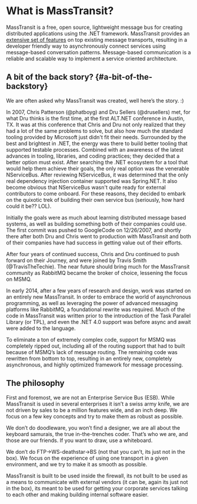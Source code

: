 # What is MassTransit?

MassTransit is a free, open source, lightweight message bus for creating distributed applications using the .NET framework. MassTransit provides an [extensive set of features](http://docs.masstransit-project.com/en/latest/overview/valueadd.html) on top existing message transports, resulting in a developer friendly way to asynchronously connect services using message-based conversation patterns. Message-based communication is a reliable and scalable way to implement a service oriented architecture.

## A bit of the back story? {#a-bit-of-the-backstory}

We are often asked why MassTransit was created, well here’s the story. :\)

In 2007, Chris Patterson \(@phatboyg\) and Dru Sellers \(@drusellers\) met, for what Dru thinks is the first time, at the first ALT.NET conference in Austin, TX. It was at this conference that Chris and Dru not only realized that they had a lot of the same problems to solve, but also how much the standard tooling provided by Microsoft just didn't fit their needs. Surrounded by the best and brightest in .NET, the energy was there to build better tooling that supported testable processes. Combined with an awareness of the latest advances in tooling, libraries, and coding practices; they decided that a better option must exist. After searching the .NET ecosystem for a tool that would help them achieve their goals, the only real option was the venerable NServiceBus. After reviewing NServiceBus, it was determined that the only real dependency injection container supported was Spring.NET. It also become obvious that NServiceBus wasn't quite ready for external contributors to come onboard. For these reasons, they decided to embark on the quixotic trek of building their own service bus \(seriously, how hard could it be?? LOL\).

Initially the goals were as much about learning distributed message based systems, as well as building something both of their companies could use. The first commit was pushed to GoogleCode on 12/26/2007, and shortly there after both Dru and Chris went to production with MassTransit and both of their companies have had success in getting value out of their efforts.

After four years of continued success, Chris and Dru continued to push forward on their Journey, and were joined by Travis Smith \(@TravisTheTechie\). The near future should bring much for the MassTransit community as RabbitMQ became the broker of choice, lessening the focus on MSMQ.

In early 2014, after a few years of research and design, work was started on an entirely new MassTransit. In order to embrace the world of asynchronous programming, as well as leveraging the power of advanced messaging platforms like RabbitMQ, a foundational rewrite was required. Much of the code in MassTransit was written prior to the introduction of the Task Parallel Library \(or TPL\), and even the .NET 4.0 support was before async and await were added to the language.

To eliminate a ton of extremely complex code, support for MSMQ was completely ripped out, including all of the routing support that had to built because of MSMQ’s lack of message routing. The remaining code was rewritten from bottom to top, resulting in an entirely new, completely asynchronous, and highly optimized framework for message processing.

## The philosophy

First and foremost, we are not an Enterprise Service Bus \(ESB\). While MassTransit is used in several enterprises it isn’t a swiss army knife, we are not driven by sales to be a million features wide, and an inch deep. We focus on a few key concepts and try to make them as robust as possible.

We don’t do doodleware, you won’t find a designer, we are all about the keyboard samurais, the true in-the-trenches coder. That’s who we are, and those are our friends. If you want to draw, use a whiteboard.

We don’t do FTP-&gt;WS-deathstar-&gt;BS \(not that you can’t, its just not in the box\). We focus on the experience of using one transport in a given environment, and we try to make it as smooth as possible.

MassTransit is built to be used inside the firewall, its not built to be used as a means to communicate with external vendors \(it can be, again its just not in the box\), its meant to be used for getting your corporate services talking to each other and making building internal software easier.
